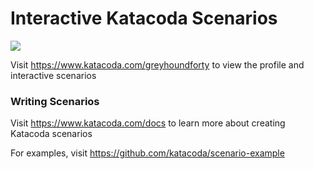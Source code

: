 # Interactive Katacoda Scenarios

[![](http://shields.katacoda.com/katacoda/greyhoundforty/count.svg)](https://www.katacoda.com/greyhoundforty "Get your profile on Katacoda.com")

Visit https://www.katacoda.com/greyhoundforty to view the profile and interactive scenarios

### Writing Scenarios
Visit https://www.katacoda.com/docs to learn more about creating Katacoda scenarios

For examples, visit https://github.com/katacoda/scenario-example

